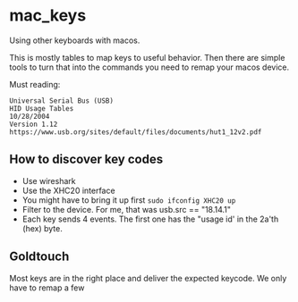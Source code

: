 # mac_keys

Using other keyboards with macos.

This is mostly tables to map keys to useful behavior.
Then there are simple tools to turn that into the
commands you need to remap your macos device.

Must reading:
```
Universal Serial Bus (USB)
HID Usage Tables
10/28/2004
Version 1.12
https://www.usb.org/sites/default/files/documents/hut1_12v2.pdf
```

## How to discover key codes

- Use wireshark
- Use the XHC20 interface
- You might have to bring it up first `sudo ifconfig XHC20 up`
- Filter to the device. For me, that was usb.src == "18.14.1"
- Each key sends 4 events.  The first one has the "usage id'
  in the 2a'th (hex) byte.

## Goldtouch

Most keys are in the right place and deliver the expected keycode.
We only have to remap a few
